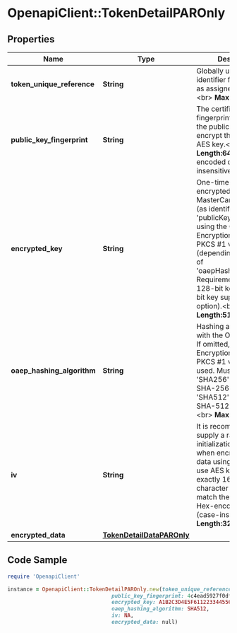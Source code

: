 # OpenapiClient::TokenDetailPAROnly

## Properties

Name | Type | Description | Notes
------------ | ------------- | ------------- | -------------
**token_unique_reference** | **String** | Globally unique identifier for the Token, as assigned by MDES.&lt;br&gt;     __Max Length:64__  | [optional] 
**public_key_fingerprint** | **String** | The certificate fingerprint identifying the public key used to encrypt the ephemeral AES key.&lt;br&gt;     __Max Length:64__ Hex-encoded data (case-insensitive).  | [optional] 
**encrypted_key** | **String** | One-time use AES key encrypted by the MasterCard public key (as identified by &#39;publicKeyFingerprint&#39;) using the OAEP or RSA Encryption Standard PKCS #1 v1.5 scheme (depending on the value of &#39;oaepHashingAlgorithm&#39;. Requirement is for a 128-bit key (with 256-bit key supported as an option).&lt;br&gt;     __Max Length:512__  | [optional] 
**oaep_hashing_algorithm** | **String** | Hashing algorithm used with the OAEP scheme. If omitted, then the RSA Encryption Standard PKCS #1 v1.5 will be used. Must be either &#39;SHA256&#39; (Use the SHA-256 algorithm) or &#39;SHA512&#39; (Use the SHA-512 algorithm).&lt;br&gt;     __Max Length:6__  | [optional] 
**iv** | **String** | It is recommended to supply a random initialization vector when encrypting the data using the one-time use AES key. Must be exactly 16 bytes (32 character hex string) to match the block size. Hex-encoded data (case-insensitive).  __Max Length:32__  | [optional] 
**encrypted_data** | [**TokenDetailDataPAROnly**](TokenDetailDataPAROnly.md) |  | [optional] 

## Code Sample

```ruby
require 'OpenapiClient'

instance = OpenapiClient::TokenDetailPAROnly.new(token_unique_reference: DWSPMC000000000132d72d4fcb2f4136a0532d3093ff1a45,
                                 public_key_fingerprint: 4c4ead5927f0df8117f178eea9308daa58e27c2b,
                                 encrypted_key: A1B2C3D4E5F6112233445566,
                                 oaep_hashing_algorithm: SHA512,
                                 iv: NA,
                                 encrypted_data: null)
```


